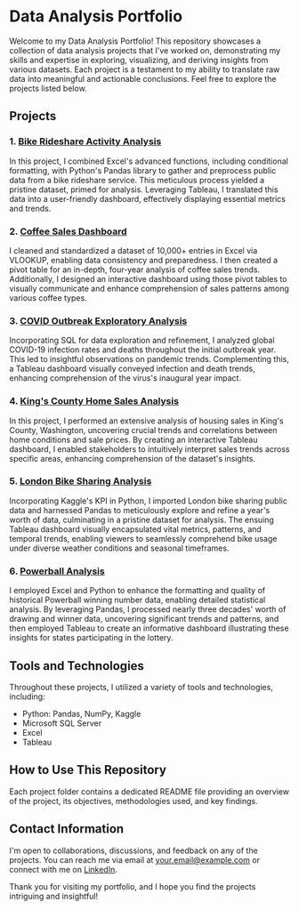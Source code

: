 # Data Analysis Portfolio

Welcome to my Data Analysis Portfolio! This repository showcases a collection of data analysis projects that I've worked on, demonstrating my skills and expertise in exploring, visualizing, and deriving insights from various datasets. Each project is a testament to my ability to translate raw data into meaningful and actionable conclusions. Feel free to explore the projects listed below.

## Projects

### 1. [Bike Rideshare Activity Analysis](./bike-rideshare-activity-analysis)

In this project, I combined Excel's advanced functions, including conditional formatting, with Python's Pandas library to gather and preprocess public data from a bike rideshare service. This meticulous process yielded a pristine dataset, primed for analysis. Leveraging Tableau, I translated this data into a user-friendly dashboard, effectively displaying essential metrics and trends.

### 2. [Coffee Sales Dashboard](./coffee-sales-dashboard-excel)

I cleaned and standardized a dataset of 10,000+ entries in Excel via VLOOKUP, enabling data consistency and preparedness.  I then created a pivot table for an in-depth, four-year analysis of coffee sales trends. Additionally, I designed an interactive dashboard using those pivot tables to visually communicate and enhance comprehension of sales patterns among various coffee types.

### 3. [COVID Outbreak Exploratory Analysis](./covid-outbreak-analysis)

Incorporating SQL for data exploration and refinement, I analyzed global COVID-19 infection rates and deaths throughout the initial outbreak year. This led to insightful observations on pandemic trends. Complementing this, a Tableau dashboard visually conveyed infection and death trends, enhancing comprehension of the virus's inaugural year impact.

### 4. [King's County Home Sales Analysis](./kings-county-home-sales)

In this project, I performed an extensive analysis of housing sales in King's County, Washington, uncovering crucial trends and correlations between home conditions and sale prices. By creating an interactive Tableau dashboard, I enabled stakeholders to intuitively interpret sales trends across specific areas, enhancing comprehension of the dataset's insights.

### 5. [London Bike Sharing Analysis](./london-bike-sharing-analysis)

Incorporating Kaggle's KPI in Python, I imported London bike sharing public data and harnessed Pandas to meticulously explore and refine a year's worth of data, culminating in a pristine dataset for analysis. The ensuing Tableau dashboard visually encapsulated vital metrics, patterns, and temporal trends, enabling viewers to seamlessly comprehend bike usage under diverse weather conditions and seasonal timeframes.

### 6. [Powerball Analysis](./powerball-analysis)

I employed Excel and Python to enhance the formatting and quality of historical Powerball winning number data, enabling detailed statistical analysis. By leveraging Pandas, I processed nearly three decades' worth of drawing and winner data, uncovering significant trends and patterns, and then employed Tableau to create an informative dashboard illustrating these insights for states participating in the lottery.

## Tools and Technologies

Throughout these projects, I utilized a variety of tools and technologies, including:

- Python: Pandas, NumPy, Kaggle
- Microsoft SQL Server
- Excel
- Tableau

## How to Use This Repository

Each project folder contains a dedicated README file providing an overview of the project, its objectives, methodologies used, and key findings.
## Contact Information

I'm open to collaborations, discussions, and feedback on any of the projects. You can reach me via email at [your.email@example.com](mailto:rr.valdez0312@gmail.com) or connect with me on [LinkedIn](https://www.linkedin.com/in/rrvaldez/).

Thank you for visiting my portfolio, and I hope you find the projects intriguing and insightful!
